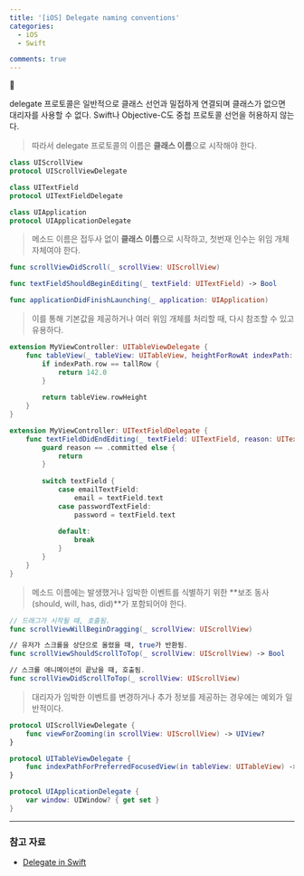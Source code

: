 ```yaml
---
title: '[iOS] Delegate naming conventions'
categories:
  - iOS
  - Swift

comments: true 
---
```




delegate 프로토콜은 일반적으로 클래스 선언과 밀접하게 연결되며 클래스가 없으면 대리자를 사용할 수 없다. 
Swift나 Objective-C도 중첩 프로토콜 선언을 허용하지 않는다. 
> 따라서 delegate 프로토콜의 이름은 **클래스 이름**으로 시작해야 한다.

~~~ swift
class UIScrollView
protocol UIScrollViewDelegate

class UITextField
protocol UITextFieldDelegate

class UIApplication
protocol UIApplicationDelegate
~~~


> 메소드 이름은 접두사 없이 **클래스 이름**으로 시작하고, 첫번재 인수는 위임 개체 자체여야 한다.

~~~ swift
func scrollViewDidScroll(_ scrollView: UIScrollView)

func textFieldShouldBeginEditing(_ textField: UITextField) -> Bool

func applicationDidFinishLaunching(_ application: UIApplication)
~~~


> 이를 통해 기본값을 제공하거나 여러 위임 개체를 처리할 때, 다시 참조할 수 있고 유용하다.

~~~ swift
extension MyViewController: UITableViewDelegate {
    func tableView(_ tableView: UITableView, heightForRowAt indexPath: IndexPath) -> CGFloat {
        if indexPath.row == tallRow {
            return 142.0
        }
        
        return tableView.rowHeight
    }
}

extension MyViewController: UITextFieldDelegate {
    func textFieldDidEndEditing(_ textField: UITextField, reason: UITextFieldDidEndEditingReason) {
        guard reason == .committed else {
            return
        }
        
        switch textField {
            case emailTextField:
                email = textField.text
            case passwordTextField:
                password = textField.text
       
            default:
                break
            }
        }
    }
}
~~~


> 메소드 이름에는 발생했거나 임박한 이벤트를 식별하기 위한 **보조 동사(should, will, has, did)**가 포함되어야 한다.

~~~swift
// 드래그가 시작될 때, 호출됨.
func scrollViewWillBeginDragging(_ scrollView: UIScrollView)

// 유저가 스크롤을 상단으로 올렸을 때, true가 반환됨.
func scrollViewShouldScrollToTop(_ scrollView: UIScrollView) -> Bool

// 스크롤 애니메이션이 끝났을 때, 호출됨.
func scrollViewDidScrollToTop(_ scrollView: UIScrollView)
~~~


> 대리자가 임박한 이벤트를 변경하거나 추가 정보를 제공하는 경우에는 예외가 일반적이다.

~~~swift
protocol UIScrollViewDelegate {
    func viewForZooming(in scrollView: UIScrollView) -> UIView?
}

protocol UITableViewDelegate {
    func indexPathForPreferredFocusedView(in tableView: UITableView) -> IndexPath?
}

protocol UIApplicationDelegate {
    var window: UIWindow? { get set }
}
~~~

---
### 참고 자료
- <a href = "https://dmytro-anokhin.medium.com/delegate-in-swift-47b3d6fcecc3"> Delegate in Swift </a>